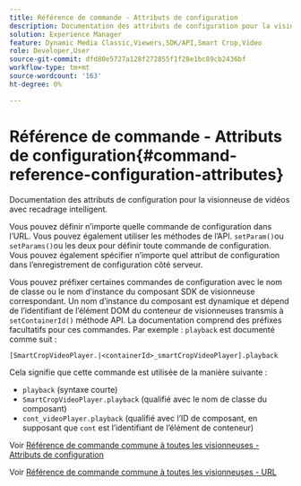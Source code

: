 ```yaml
---
title: Référence de commande - Attributs de configuration
description: Documentation des attributs de configuration pour la visionneuse de vidéos avec recadrage intelligent.
solution: Experience Manager
feature: Dynamic Media Classic,Viewers,SDK/API,Smart Crop,Video
role: Developer,User
source-git-commit: dfd80e5727a128f272855f1f28e1bc89cb2436bf
workflow-type: tm+mt
source-wordcount: '163'
ht-degree: 0%

---
```


# Référence de commande - Attributs de configuration{#command-reference-configuration-attributes}

Documentation des attributs de configuration pour la visionneuse de vidéos avec recadrage intelligent.

Vous pouvez définir n’importe quelle commande de configuration dans l’URL. Vous pouvez également utiliser les méthodes de l’API. `setParam()`ou `setParams()`ou les deux pour définir toute commande de configuration. Vous pouvez également spécifier n’importe quel attribut de configuration dans l’enregistrement de configuration côté serveur.

Vous pouvez préfixer certaines commandes de configuration avec le nom de classe ou le nom d’instance du composant SDK de visionneuse correspondant. Un nom d’instance du composant est dynamique et dépend de l’identifiant de l’élément DOM du conteneur de visionneuses transmis à `setContainerId()` méthode API. La documentation comprend des préfixes facultatifs pour ces commandes. Par exemple : `playback` est documenté comme suit :

```
[SmartCropVideoPlayer.|<containerId>_smartCropVideoPlayer].playback
```

Cela signifie que cette commande est utilisée de la manière suivante :

* `playback` (syntaxe courte)
* `SmartCropVideoPlayer.playback` (qualifié avec le nom de classe du composant)
* `cont_videoPlayer.playback` (qualifié avec l’ID de composant, en supposant que `cont` est l’identifiant de l’élément de conteneur)

Voir [Référence de commande commune à toutes les visionneuses - Attributs de configuration](../../../r-html5-viewer-20-cmdref-configattrib/r-html5-viewer-20-cmdref-configattrib.md#concept-850e0f2c49b949deb7cfbfd330d329bd)

Voir [Référence de commande commune à toutes les visionneuses - URL](../../../c-html5-viewer-20-cmdref-url/c-html5-viewer-20-cmdref-url.md#concept-9b337f349b7b406b8c33c7ee96b3e226)
